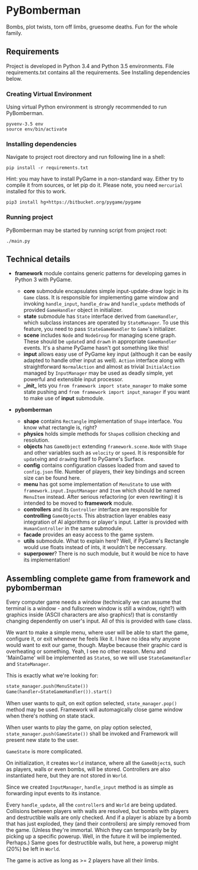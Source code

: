 # PyBomberman

Bombs, plot twists, torn off limbs, gruesome deaths.
Fun for the whole family.


## Requirements
Project is developed in Python 3.4 and Python 3.5 environments.
File requirements.txt contains all the requirements.
See Installing dependencies below.


### Creating Virtual Environment
Using virtual Python environment is strongly recommended to run PyBomberman.
```
pyvenv-3.5 env
source env/bin/activate
```


### Installing dependencies
Navigate to project root directory and run following line in a shell:
```
pip install -r requirements.txt
```
Hint: you may have to install PyGame in a non-standard way.
Either try to compile it from sources, or let pip do it.
Please note, you need `mercurial` installed for this to work.
```
pip3 install hg+https://bitbucket.org/pygame/pygame
```


### Running project
PyBomberman may be started by running script from project root: 
```
./main.py
```


## Technical details

* **framework** module contains generic patterns for developing games
 in Python 3 with PyGame.
  * **core** submodule encapsulates simple input-update-draw logic
   in its `Game` class.
   It is responsible for implementing game window
   and invoking `handle_input`, `handle_draw` and `handle_update`
   methods of provided `GameHandler` object in initializer.
  * **state** submodule has `State` interface derived from `GameHandler`,
   which subclass instances are operated by `StateManager`.
   To use this feature, you need to pass `StateGameHandler`
   to `Game`'s initializer.
  * **scene** includes `Node` and `NodeGroup` for managing scene graph.
   These should be `update`d and `draw`n in appropriate `GameHandler` events.
   It's a shame PyGame hasn't got something like this!
  * **input** allows easy use of PyGame key input
   (although it can be easily adapted to handle other input as well).
   `Action` interface along with straightforward `NormalAction`
   and almost as trivial `InitialAction` managed by `InputManager`
   may be used as deadly simple, yet powerful and extensible input processor.
  * **\__init__** lets you `from framework import state_manager`
   to make some state pushing and `from framework import input_manager`
   if you want to make use of **input** submodule.

* **pybomberman**
  * **shape** contains `Rectangle` implementation of `Shape` interface.
   You know what rectangle is, right?
  * **physics** holds simple methods for `Shape`s collision checking
   and resolution.
  * **objects** has `GameObject` extending `framework.scene.Node`
   with `Shape` and other variables such as `velocity` or `speed`.
   It is responsible for `update`ing and `draw`ing itself to PyGame's Surface.
  * **config** contains configuration classes loaded from and saved
   to `config.json` file. Number of players,
   their key bindings and screen size can be found here.
  * **menu** has got some implementation of `MenuState` to use with
   `framework.input.InputManager` and `Item`
    which should be named `MenuItem` instead.
    After serious refactoring (or even rewriting)
    it is intended to be moved to **framework** module.
  * **controllers** and its `Controller` interface are responsible for
   __controlling__ `GameObject`s. This abstraction layer enables easy
   integration of AI algorithms or player's input.
    Latter is provided with `HumanController` in the same submodule.
  * **facade** provides an easy access to the game system.
  * **utils** submodule. What to explain here?
   Well, if PyGame's Rectangle would use floats instead of ints,
   it wouldn't be neccessary.
  * **superpower**? There is no such module,
   but it would be nice to have its implementation!


## Assembling complete game from framework and pybomberman

Every computer game needs a window (technically we can assume that terminal is a
window - and fullscreen window is still a window, right?)
with graphics inside (ASCII characters are also graphics!)
that is constantly changing dependently on user's input.
All of this is provided with `Game` class.

We want to make a simple menu, where user will be able to start the game,
configure it, or exit whenever he feels like it.
I have no idea why anyone would want to exit our game, though.
Maybe because their graphic card is overheating or something.
Yeah, I see no other reason.
Menu and 'MainGame' will be implemented as `State`s,
so we will use `StateGameHandler` and `StateManager`.

This is exactly what we're looking for:
```python
state_manager.push(MenuState())
Game(handler=StateGameHandler()).start()
```

When user wants to quit, on exit option selected, `state_manager.pop()`
method may be used. Framework will automagically close game window
when there's nothing on state stack.

When user wants to play the game, on play option selected,
`state_manager.push(GameState())` shall be invoked
and Framework will present new state to the user.


`GameState` is more complicated.

On initialization, it creates `World` instance, where all the `GameObject`s,
such as players, walls or even bombs, will be stored.
Controllers are also instantiated here, but they are not stored in `World`.

Since we created `InputManager`, `handle_input` method is as simple as
forwarding input events to its instance.

Every `handle_update`, all the `controller`s and `World` are being updated.
Collisions between players with walls are resolved,
but bombs with players and destructible walls are only checked.
And if a player is ablaze by a bomb that has just exploded, they (and their controllers)
are simply removed from the game.
(Unless they're immortal. Which they can temporarily be by picking up a specific powerup.
Well, in the future it will be implemented. Perhaps.)
Same goes for destructible walls, but here,
a powerup might (20%) be left in `World`.

The game is active as long as >= 2 players have all their limbs.

